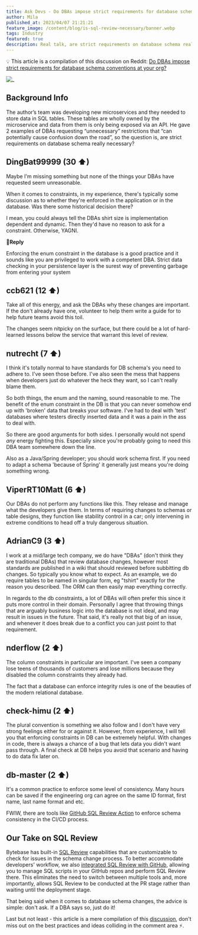 ```yaml
---
title: Ask Devs - Do DBAs impose strict requirements for database schema conventions at your org?
author: Mila
published_at: 2023/04/07 21:21:21
feature_image: /content/blog/is-sql-review-necessary/banner.webp
tags: Industry
featured: true
description: Real talk, are strict requirements on database schema really necessary?
---
```


💡 This article is a compilation of this discussion on Reddit: [Do DBAs impose strict requirements for database schema conventions at your org?](https://www.reddit.com/r/ExperiencedDevs/comments/xcswje/do_dbas_impose_strict_requirements_for_database/)

![_](/content/blog/is-sql-review-necessary/reddit.webp)

## Background Info

The author’s team was developing new microservices and they needed to store data in SQL tables. These tables are wholly owned by the microservice and data from them is only being exposed via an API. He gave 2 examples of DBAs requesting “unnecessary” restrictions that “can potentially cause confusion down the road”, so the question is, are strict requirements on database schema really necessary?

## DingBat99999 (30 ⬆)

Maybe I'm missing something but none of the things your DBAs have requested seem unreasonable.

When it comes to constraints, in my experience, there's typically some discussion as to whether they're enforced in the application or in the database. Was there some historical decision there?

I mean, you could always tell the DBAs shirt size is implementation dependent and dynamic. Then they'd have no reason to ask for a constraint. Otherwise, YAGNI.

**💬Reply**

Enforcing the enum constraint in the database is a good practice and it sounds like you are privileged to work with a competent DBA. Strict data checking in your persistence layer is the surest way of preventing garbage from entering your system

## ccb621 (12 ⬆)

Take all of this energy, and ask the DBAs why these changes are important. If the don't already have one, volunteer to help them write a guide for to help future teams avoid this toil.

The changes seem nitpicky on the surface, but there could be a lot of hard-learned lessons below the service that warrant this level of review.

## nutrecht (7 ⬆)

I think it's totally normal to have standards for DB schema's you need to adhere to. I've seen those before. I've also seen the mess that happens when developers just do whatever the heck they want, so I can't really blame them.

So both things, the enum and the naming, sound reasonable to me. The benefit of the enum constraint in the DB is that you can never somehow end up with 'broken' data that breaks your software. I've had to deal with 'test' databases where testers directly inserted data and it was a pain in the ass to deal with.

So there are good arguments for both sides. I personally would not spend _any_ energy fighting this. Especially since you're probably going to need this DBA team somewhere down the line.

Also as a Java/Spring developer; you should work schema first. If you need to adapt a schema 'because of Spring' it generally just means you're doing something wrong.

## ViperRT10Matt (6 ⬆)

Our DBAs do not perform any functions like this. They release and manage what the developers give them. In terms of requiring changes to schemas or table designs, they function like stability control in a car; only intervening in extreme conditions to head off a truly dangerous situation.

## AdrianC9 (3 ⬆)

I work at a mid/large tech company, we do have "DBAs" (don't think they are traditional DBAs) that review database changes, however most standards are published in a wiki that should reviewed before subbitting db changes. So typically you know what to expect. As an example, we do require tables to be named in singular form, eg "tshirt" exactly for the reason you described. The ORM can then easily map everything correctly.

In regards to the db constraints, a lot of DBAs will often prefer this since it puts more control in their domain. Personally I agree that throwing things that are arguably business logic into the database is not ideal, and may result in issues in the future. That said, it's really not that big of an issue, and whenever it does break due to a conflict you can just point to that requirement.

## nderflow (2 ⬆)

The column constraints in particular are important. I've seen a company lose teens of thousands of customers and lose millions because they disabled the column constraints they already had.

The fact that a database can enforce integrity rules is one of the beauties of the modern relational database.

## check-himu (2 ⬆)

The plural convention is something we also follow and I don't have very strong feelings either for or against it. However, from experience, I will tell you that enforcing constraints in DB can be extremely helpful. With changes in code, there is always a chance of a bug that lets data you didn't want pass through. A final check at DB helps you avoid that scenario and having to do data fix later on.

## db-master (2 ⬆)

It's a common practice to enforce some level of consistency. Many hours can be saved if the engineering org can agree on the same ID format, first name, last name format and etc.

FWIW, there are tools like [GitHub SQL Review Action](https://github.com/marketplace/actions/sql-review) to enforce schema consistency in the CI/CD process.

## Our Take on SQL Review

Bytebase has built-in [SQL Review](/docs/sql-review/review-policy/overview) capabilities that are customizable to check for issues in the schema change process. To better accommodate developers' workflow, we also [integrated SQL Review with GitHub](/blog/integrate-sql-review-into-github), allowing you to manage SQL scripts in your GitHub repos and perform SQL Review there. This eliminates the need to switch between multiple tools and, more importantly, allows SQL Review to be conducted at the PR stage rather than waiting until the deployment stage.

That being said when it comes to database schema changes, the advice is simple: don't ask. If a DBA says so, just do it!

Last but not least - this article is a mere compilation of this [discussion](https://www.reddit.com/r/ExperiencedDevs/comments/xcswje/do_dbas_impose_strict_requirements_for_database/), don't miss out on the best practices and ideas colliding in the comment area ⚡️.
